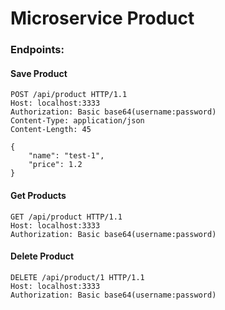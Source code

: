 # Microservice Product

### Endpoints:

#### Save Product

````
POST /api/product HTTP/1.1
Host: localhost:3333
Authorization: Basic base64(username:password)
Content-Type: application/json
Content-Length: 45

{
    "name": "test-1",
    "price": 1.2
}
````

#### Get Products
````
GET /api/product HTTP/1.1
Host: localhost:3333
Authorization: Basic base64(username:password)

````

#### Delete Product
````
DELETE /api/product/1 HTTP/1.1
Host: localhost:3333
Authorization: Basic base64(username:password)

````

